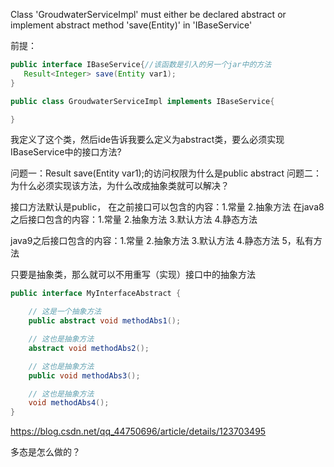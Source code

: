 Class 'GroudwaterServiceImpl' must either be declared abstract or implement abstract method 'save(Entity)' in 'IBaseService'

前提：
```java
public interface IBaseService{//该函数是引入的另一个jar中的方法
   Result<Integer> save(Entity var1);
}
```

```java
public class GroudwaterServiceImpl implements IBaseService{

}
```
我定义了这个类，然后ide告诉我要么定义为abstract类，要么必须实现IBaseService中的接口方法?

问题一：Result<Integer> save(Entity var1);的访问权限为什么是public abstract
问题二：为什么必须实现该方法，为什么改成抽象类就可以解决？

接口方法默认是public，
在之前接口可以包含的内容：1.常量  2.抽象方法
在java8之后接口包含的内容：1.常量  2.抽象方法 3.默认方法 4.静态方法

java9之后接口包含的内容：1.常量  2.抽象方法 3.默认方法 4.静态方法 5，私有方法


只要是抽象类，那么就可以不用重写（实现）接口中的抽象方法

```java
public interface MyInterfaceAbstract {

    // 这是一个抽象方法
    public abstract void methodAbs1();

    // 这也是抽象方法
    abstract void methodAbs2();

    // 这也是抽象方法
    public void methodAbs3();

    // 这也是抽象方法
    void methodAbs4();
}
```

https://blog.csdn.net/qq_44750696/article/details/123703495


多态是怎么做的？
